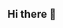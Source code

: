 ## Hi there 👋

<!--
**alexissushko1/alexissushko1** is a ✨ _special_ ✨ repository because its `README.md` (this file) appears on your GitHub profile.

Here are some ideas to get you started:

- 🔭 I’m currently working on creating a freelancer forum using HTML, CSS, and JavaScript.
- 🌱 I’m currently learning JavaScript.
- 👯 I’m looking to collaborate on different projects that connect music with coding.
- 🤔 I’m looking for help with expanding my knowledge on multiple different languages. 
- 💬 Ask me about HTML, CSS, and JavaScript.
- 📫 How to reach me: alexis.sushko@gmail.com
- ⚡ Fun fact: I am married and have two cats named Minnie and Cookie.
-->
